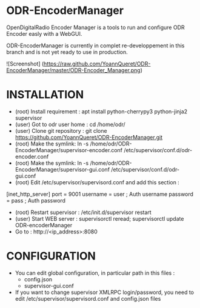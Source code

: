 # ODR-EncoderManager
OpenDigitalRadio Encoder Manager is a tools to run and configure ODR Encoder easly with a WebGUI.

ODR-EncoderManager is currently in complet re-developpement in this branch and is not yet ready to use in production.

![Screenshot] (https://raw.github.com/YoannQueret/ODR-EncoderManager/master/ODR-Encoder_Manager.png)

# INSTALLATION

  * (root) Install requirement : apt install python-cherrypy3 python-jinja2 supervisor
  * (user) Got to odr user home : cd /home/odr/
  * (user) Clone git repository : git clone https://github.com/YoannQueret/ODR-EncoderManager.git
  * (root) Make the symlink: ln -s /home/odr/ODR-EncoderManager/supervisor-encoder.conf /etc/supervisor/conf.d/odr-encoder.conf
  * (root) Make the symlink: ln -s /home/odr/ODR-EncoderManager/supervisor-gui.conf /etc/supervisor/conf.d/odr-gui.conf
  * (root) Edit /etc/supervisor/supervisord.conf and add this section :

[inet_http_server]
port = 9001
username = user ; Auth username
password = pass ; Auth password

  * (root) Restart supervisor : /etc/init.d/supervisor restart
  * (user) Start WEB server : supervisorctl reread; supervisorctl update ODR-encoderManager
  * Go to : http://<ip_address>:8080
  


# CONFIGURATION
  * You can edit global configuration, in particular path in this files :
    * config.json
    * supervisor-gui.conf
  * If you want to change supervisor XMLRPC login/password, you need to edit /etc/supervisor/supervisord.conf and config.json files
    


